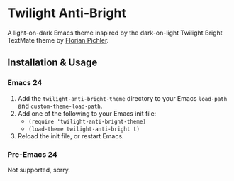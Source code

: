 # Twilight Anti-Bright

A light-on-dark Emacs theme inspired by the dark-on-light Twilight Bright
TextMate theme by [Florian Pichler][pichfl].

[pichfl]: http://einserver.de/goodies

## Installation & Usage

### Emacs 24

1. Add the `twilight-anti-bright-theme` directory to your Emacs `load-path`
   and `custom-theme-load-path`.
2. Add one of the following to your Emacs init file:
    - `(require 'twilight-anti-bright-theme)`
    - `(load-theme twilight-anti-bright t)`
3. Reload the init file, or restart Emacs.

### Pre-Emacs 24

Not supported, sorry.
